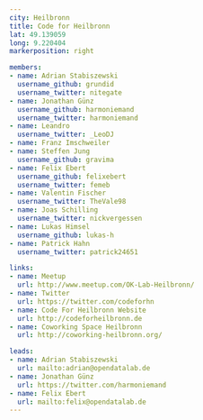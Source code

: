 ```yaml
---
city: Heilbronn
title: Code for Heilbronn
lat: 49.139059
long: 9.220404
markerposition: right

members:
- name: Adrian Stabiszewski
  username_github: grundid
  username_twitter: nitegate
- name: Jonathan Günz
  username_github: harmoniemand
  username_twitter: harmoniemand
- name: Leandro
  username_twitter: _LeoDJ
- name: Franz Imschweiler
- name: Steffen Jung
  username_github: gravima
- name: Felix Ebert
  username_github: felixebert
  username_twitter: femeb
- name: Valentin Fischer
  username_twitter: TheVale98
- name: Joas Schilling
  username_twitter: nickvergessen
- name: Lukas Himsel
  username_github: lukas-h
- name: Patrick Hahn
  username_twitter: patrick24651

links:
- name: Meetup
  url: http://www.meetup.com/OK-Lab-Heilbronn/
- name: Twitter
  url: https://twitter.com/codeforhn
- name: Code For Heilbronn Website
  url: http://codeforheilbronn.de
- name: Coworking Space Heilbronn
  url: http://coworking-heilbronn.org/

leads:
- name: Adrian Stabiszewski
  url: mailto:adrian@opendatalab.de
- name: Jonathan Günz
  url: https://twitter.com/harmoniemand
- name: Felix Ebert
  url: mailto:felix@opendatalab.de
---
```

